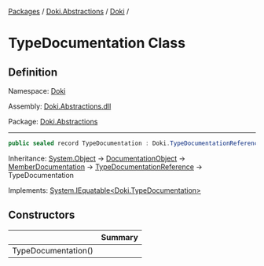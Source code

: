[Packages](../../README.md) / [Doki.Abstractions](../README.md) / [Doki](README.md) / 

# TypeDocumentation Class

## Definition

Namespace: [Doki](README.md)

Assembly: [Doki.Abstractions.dll](../README.md)

Package: [Doki.Abstractions](https://www.nuget.org/packages/Doki.Abstractions)

---

```csharp
public sealed record TypeDocumentation : Doki.TypeDocumentationReference
```

Inheritance: [System.Object](https://learn.microsoft.com/en-us/dotnet/api/System.Object) → [DocumentationObject](Doki.DocumentationObject.md) → [MemberDocumentation](Doki.MemberDocumentation.md) → [TypeDocumentationReference](Doki.TypeDocumentationReference.md) → TypeDocumentation

Implements: [System.IEquatable&lt;Doki.TypeDocumentation&gt;](https://learn.microsoft.com/en-us/dotnet/api/System.IEquatable&lt;Doki.TypeDocumentation&gt;)

## Constructors

|   |Summary|
|---|---|
|TypeDocumentation()||


